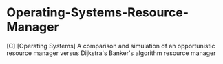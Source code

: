 # Operating-Systems-Resource-Manager
[C] [Operating Systems] A comparison and simulation of an opportunistic resource manager versus Dijkstra's Banker's algorithm resource manager
